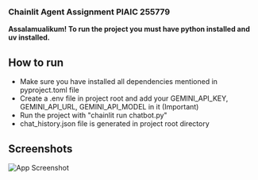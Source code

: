 
### Chainlit Agent Assignment PIAIC 255779

**Assalamualikum! To run the project you must have python installed and uv installed.**


## How to run

- Make sure you have installed all dependencies mentioned in pyproject.toml file
- Create a .env file in project root and add your GEMINI_API_KEY, GEMINI_API_URL, GEMINI_API_MODEL in it (Important)
- Run the project with "chainlit run chatbot.py"
- chat_history.json file is generated in project root directory


## Screenshots
![App Screenshot](https://github.com/user-attachments/assets/22ce28d4-e0b4-4ee9-82fb-40fc97600f1c)

